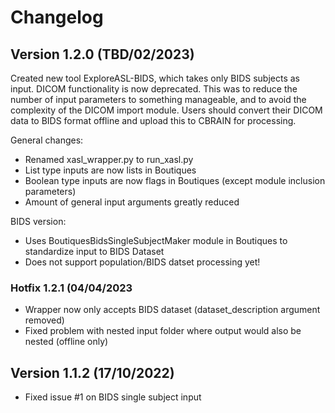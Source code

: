 # Changelog



## Version 1.2.0 (TBD/02/2023)

Created new tool ExploreASL-BIDS, which takes only BIDS subjects as input. DICOM functionality is now deprecated.
This was to reduce the number of input parameters to something manageable, and to avoid the complexity of the DICOM import module.
Users should convert their DICOM data to BIDS format offline and upload this to CBRAIN for processing.

General changes:
- Renamed xasl\_wrapper.py to run\_xasl.py
- List type inputs are now lists in Boutiques
- Boolean type inputs are now flags in Boutiques (except module inclusion parameters)
- Amount of general input arguments greatly reduced

BIDS version:
- Uses BoutiquesBidsSingleSubjectMaker module in Boutiques to standardize input to BIDS Dataset
- Does not support population/BIDS datset processing yet!

### Hotfix 1.2.1 (04/04/2023

- Wrapper now only accepts BIDS dataset (dataset_description argument removed)
- Fixed problem with nested input folder where output would also be nested (offline only)


## Version 1.1.2 (17/10/2022)

- Fixed issue #1 on BIDS single subject input
